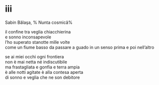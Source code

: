 # iii

Sabin Bălaşa, %
Nunta cosmică%

il confine tra veglia chiacchierina  
e sonno inconsapevole  
l’ho superato stanotte mille volte  
come un fiume basso da passare a guado
in un senso prima e poi nell’altro

se ai miei occhi ogni frontiera  
non è mai netta né indiscutibile  
ma frastagliata e gonfia e terra ampia  
è alle notti agitate è alla contesa aperta  
di sonno e veglia che ne son debitore
